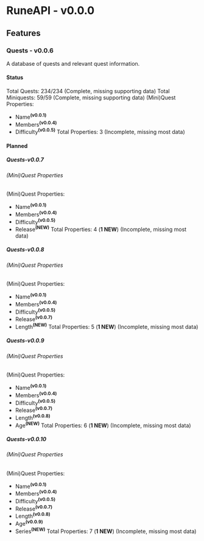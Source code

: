 # RuneAPI - v0.0.0

## Features

### Quests - v0.0.6
A database of quests and relevant quest information.

#### Status
Total Quests: 234/234 (Complete, missing supporting data)
Total Miniquests: 59/59 (Complete, missing supporting data)
(Mini)Quest Properties:
* Name<sup>**(v0.0.1)**</sup>
* Members<sup>**(v0.0.4)**</sup>
* Difficulty<sup>**(v0.0.5)**</sup>
Total Properties: 3 (Incomplete, missing most data)

#### Planned
##### Quests-v0.0.7
###### (Mini)Quest Properties
(Mini)Quest Properties:
* Name<sup>**(v0.0.1)**</sup>
* Members<sup>**(v0.0.4)**</sup>
* Difficulty<sup>**(v0.0.5)**</sup>
* Release<sup>**(NEW)**</sup>
Total Properties: 4 (**1 NEW**)  (Incomplete, missing most data)

##### Quests-v0.0.8
###### (Mini)Quest Properties
(Mini)Quest Properties:
* Name<sup>**(v0.0.1)**</sup>
* Members<sup>**(v0.0.4)**</sup>
* Difficulty<sup>**(v0.0.5)**</sup>
* Release<sup>**(v0.0.7)**</sup>
* Length<sup>**(NEW)**</sup>
Total Properties: 5 (**1 NEW**)  (Incomplete, missing most data)

##### Quests-v0.0.9
###### (Mini)Quest Properties
(Mini)Quest Properties:
* Name<sup>**(v0.0.1)**</sup>
* Members<sup>**(v0.0.4)**</sup>
* Difficulty<sup>**(v0.0.5)**</sup>
* Release<sup>**(v0.0.7)**</sup>
* Length<sup>**(v0.0.8)**</sup>
* Age<sup>**(NEW)**</sup>
Total Properties: 6 (**1 NEW**)  (Incomplete, missing most data)

##### Quests-v0.0.10
###### (Mini)Quest Properties
(Mini)Quest Properties:
* Name<sup>**(v0.0.1)**</sup>
* Members<sup>**(v0.0.4)**</sup>
* Difficulty<sup>**(v0.0.5)**</sup>
* Release<sup>**(v0.0.7)**</sup>
* Length<sup>**(v0.0.8)**</sup>
* Age<sup>**(v0.0.9)**</sup>
* Series<sup>**(NEW)**</sup>
Total Properties: 7 (**1 NEW**)  (Incomplete, missing most data)
